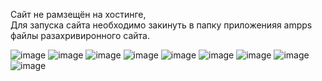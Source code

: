 </div align="center">  

Сайт не рамзещён на хостинге, <br>
Для запуска сайта необходимо закинуть в папку приложенияя ampps файлы разахривиронного сайта.  

![image](https://github.com/Leks2000/databasehakaton/assets/107043945/205a5d3a-224d-4c2f-a590-ea87c471daba)
![image](https://github.com/Leks2000/databasehakaton/assets/107043945/b966da4f-c9bf-4606-b26d-7d1058b8c05d)
![image](https://github.com/Leks2000/databasehakaton/assets/107043945/888f8033-e45b-4336-8c69-8f44a0d0efc4)
![image](https://github.com/Leks2000/databasehakaton/assets/107043945/d5e7da79-2298-46f1-a881-0d12a238b01a)
![image](https://github.com/Leks2000/databasehakaton/assets/107043945/86ef4e3b-e92a-4ae5-a15f-2a0253162bde)
![image](https://github.com/Leks2000/databasehakaton/assets/107043945/81e4d614-0b4c-41d6-bf51-48697b6a3e90)
![image](https://github.com/Leks2000/databasehakaton/assets/107043945/b0ac8213-6502-4d1c-9385-d6f2e4929e6f)
![image](https://github.com/Leks2000/databasehakaton/assets/107043945/41246a8c-6caf-4fad-8087-d3946e8ecee1)
![image](https://github.com/Leks2000/databasehakaton/assets/107043945/ea95b16d-0332-4d11-803e-6c3a0733e9c8)
</div>
